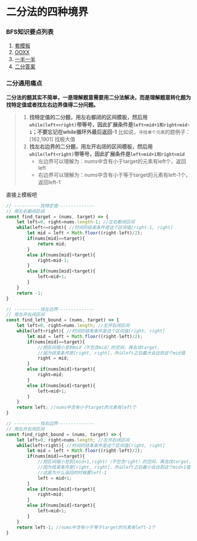 # 二分法的四种境界

### BFS知识要点列表
1. [套模板](./coding/binsearch/template.md)
1. [OOXX](./coding/binsearch/ooxx.md)
1. [一半一半](./coding/binsearch/half.md)
1. [二分答案](./coding/binsearch/binanswer.md)

### **二分通用痛点**
**二分法的题其实不简单，一是理解题意需要用二分法解决，而是理解题意转化题为找特定值或者找左右边界值得二分问题。**

> 1. **找特定值的二分题，用左右都闭的区间模板，然后用`while(left<=right)`带等号，因此扩展条件是`left=mid+1和right=mid-1`；不要忘记在while循环外最后返回-1** 
> 比如说，`寻找单个元素`的题例子：[162,1901] 找极大值
> 1. **找左右边界的二分题，用左开右闭的区间模板，然后用`while(left<right)`带等号，因此扩展条件是`left=mid+1和right=mid`**
>    * 左边界可以理解为：nums中含有小于target的元素有left个，返回left
>    * 右边界可以理解为：nums中含有小于等于target的元素有left-1个，返回left-1

直接上模板吧

```js
// ----------找特定值--------------
// 用左右都闭区间
const find_target = (nums, target) => {
    let left=0, right=nums.length-1; //左右都闭区间
    while(left<=right){ //时间的结束条件是这个区间值[right-1, right]
        let mid = left + Math.floor((right-left)/2);
        if(nums[mid]==target){
            return mid;
        } 
        else if(nums[mid]>target){
            right=mid-1;
        }
        else if(nums[mid]<target){
            left=mid+1;
        }
    }
    return -1;
}
```

```js
// ----------找左边界--------------
// 用左开右闭区间
const find_left_bound = (nums, target) => {
    let left=0, right=nums.length; //左开右闭区间
    while(left<right){ //时间的结束条件是这个区间值[right, right]
        let mid = left + Math.floor((right-left)/2);
        if(nums[mid]==target){
            //把区间缩小至到mid（不包含mid）的空间，再去找target，
            //因为结束条件是[right, right]，所以left之后最大会达到这个mid值
            right = mid; 
        } 
        else if(nums[mid]>target){
            right=mid;
        }
        else if(nums[mid]<target){
            left=mid+1;
        }
    }
    return left; //nums中含有小于target的元素有left个
}
```
```js
// ----------找右边界--------------
// 用左开右闭区间
const find_right_bound = (nums, target) => {
    let left=0, right=nums.length; //左开右闭区间
    while(left<right){ //时间的结束条件是这个区间值[right, right]
        let mid = left + Math.floor((right-left)/2);
        if(nums[mid]==target){
            //把区间缩小至到[mid+1,right)（不包含right）的空间，再去找target，
            //因为结束条件是[right, right]，所以left之后最小会达到这个mid+1值
            //这是为什么返回的时候要left-1
            left = mid+1; 
        } 
        else if(nums[mid]>target){
            right=mid;
        }
        else if(nums[mid]<target){
            left=mid+1;
        }
    }
    return left-1; //nums中含有小于等于target的元素有left-1个
}
```

